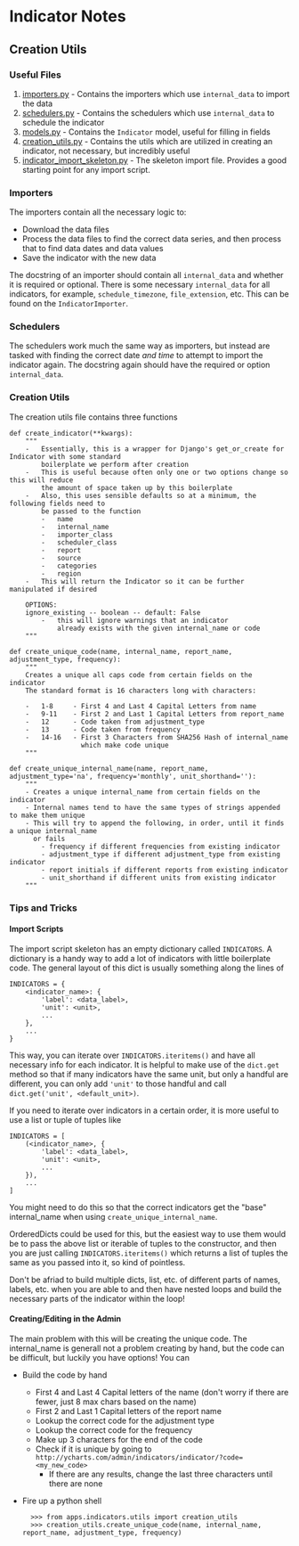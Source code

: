 # Indicator Notes
## Creation Utils
### Useful Files
1. [importers.py](https://github.com/ycharts/ycharts/blob/develop/apps/indicators/importers.py) - Contains the importers which use `internal_data` to import the data
2. [schedulers.py](https://github.com/ycharts/ycharts/blob/develop/apps/indicators/schedulers.py) - Contains the schedulers which use `internal_data` to schedule the indicator
3. [models.py](https://github.com/ycharts/ycharts/blob/develop/apps/indicators/models.py) - Contains the `Indicator` model, useful for filling in fields
4. [creation_utils.py](https://github.com/ycharts/ycharts/blob/develop/apps/indicators/utils/creation_utils.py) - Contains the utils which are utilized in creating an indicator, not necessary, but incredibly useful
5. [indicator_import_skeleton.py](https://github.com/ycharts/ycharts/blob/develop/apps/indicators/indicator_import_skeleton.py) - The skeleton import file. Provides a good starting point for any import script.

### Importers
The importers contain all the necessary logic to:

* Download the data files
* Process the data files to find the correct data series, and then process that to find data dates and data values
* Save the indicator with the new data

The docstring of an importer should contain all `internal_data` and whether it is required or optional. There is some necessary `internal_data` for all indicators, for example, `schedule_timezone`, `file_extension`, etc. This can be found on the `IndicatorImporter`.

### Schedulers
The schedulers work much the same way as importers, but instead are tasked with finding the correct date *and time* to attempt to import the indicator again. The docstring again should have the required or option `internal_data`.

### Creation Utils
The creation utils file contains three functions

    def create_indicator(**kwargs):
        """
        -   Essentially, this is a wrapper for Django's get_or_create for Indicator with some standard
            boilerplate we perform after creation
        -   This is useful because often only one or two options change so this will reduce
            the amount of space taken up by this boilerplate
        -   Also, this uses sensible defaults so at a minimum, the following fields need to
            be passed to the function
            -   name
            -   internal_name
            -   importer_class
            -   scheduler_class
            -   report
            -   source
            -   categories
            -   region
        -   This will return the Indicator so it can be further manipulated if desired

        OPTIONS:
        ignore_existing -- boolean -- default: False
            -   this will ignore warnings that an indicator
                already exists with the given internal_name or code
        """

    def create_unique_code(name, internal_name, report_name, adjustment_type, frequency):
        """
        Creates a unique all caps code from certain fields on the indicator
        The standard format is 16 characters long with characters:

        -   1-8     - First 4 and Last 4 Capital Letters from name
        -   9-11    - First 2 and Last 1 Capital Letters from report_name
        -   12      - Code taken from adjustment_type
        -   13      - Code taken from frequency
        -   14-16   - First 3 Characters from SHA256 Hash of internal_name
                      which make code unique
        """

    def create_unique_internal_name(name, report_name, adjustment_type='na', frequency='monthly', unit_shorthand=''):
        """
        - Creates a unique internal_name from certain fields on the indicator
        - Internal names tend to have the same types of strings appended to make them unique
        - This will try to append the following, in order, until it finds a unique internal_name
          or fails
            - frequency if different frequencies from existing indicator
            - adjustment_type if different adjustment_type from existing indicator
            - report initials if different reports from existing indicator
            - unit_shorthand if different units from existing indicator
        """

### Tips and Tricks
#### Import Scripts
The import script skeleton has an empty dictionary called `INDICATORS`. A dictionary is a handy way to add a lot of indicators with little boilerplate code.
The general layout of this dict is usually something along the lines of

    INDICATORS = {
        <indicator_name>: {
            'label': <data_label>,
            'unit': <unit>,
            ...
        },
        ...
    }

This way, you can iterate over `INDICATORS.iteritems()` and have all necessary info for each indicator. It is helpful to make use of the `dict.get` method so that if many indicators have the same unit, but only a handful are different, you can only add `'unit'` to those handful and call `dict.get('unit', <default_unit>)`.

If you need to iterate over indicators in a certain order, it is more useful to use a list or tuple of tuples like

    INDICATORS = [
        (<indicator_name>, {
            'label': <data_label>,
            'unit': <unit>,
            ...
        }),
        ...
    ]

You might need to do this so that the correct indicators get the "base" internal_name when using `create_unique_internal_name`.

OrderedDicts could be used for this, but the easiest way to use them would be to pass the above list or iterable of tuples to the constructor, and then you are just calling `INDICATORS.iteritems()` which returns a list of tuples the same as you passed into it, so kind of pointless.

Don't be afriad to build multiple dicts, list, etc. of different parts of names, labels, etc. when you are able to and then have nested loops and build the necessary parts of the indicator within the loop!

#### Creating/Editing in the Admin
The main problem with this will be creating the unique code. The internal_name is generall not a problem creating by hand, but the code can be difficult, but luckily you have options! You can

* Build the code by hand
    * First 4 and Last 4 Capital letters of the name (don't worry if there are fewer, just 8 max chars based on the name)
    * First 2 and Last 1 Capital letters of the report name
    * Lookup the correct code for the adjustment type
    * Lookup the correct code for the frequency
    * Make up 3 characters for the end of the code
    * Check if it is unique by going to `http://ycharts.com/admin/indicators/indicator/?code=<my_new_code>`
        * If there are any results, change the last three characters until there are none

* Fire up a python shell

        >>> from apps.indicators.utils import creation_utils
        >>> creation_utils.create_unique_code(name, internal_name, report_name, adjustment_type, frequency)

